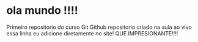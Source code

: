 # ola mundo !!!!
 Primeiro repositorio do curso Git Github 
 repositorio criado na aula ao vivo
essa linha eu adicione diretamente no site! QUE IMPRESIONANTE!!!!
